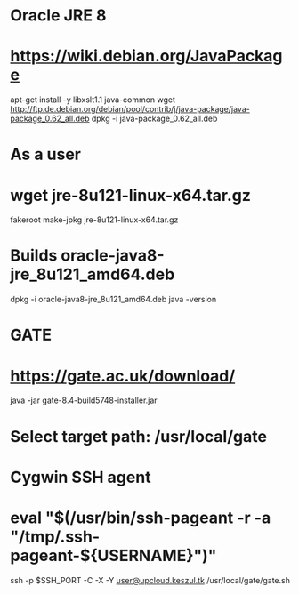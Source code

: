 # Oracle JRE 8
# https://wiki.debian.org/JavaPackage

apt-get install -y libxslt1.1 java-common
wget http://ftp.de.debian.org/debian/pool/contrib/j/java-package/java-package_0.62_all.deb
dpkg -i java-package_0.62_all.deb

# As a user
# wget jre-8u121-linux-x64.tar.gz
fakeroot make-jpkg jre-8u121-linux-x64.tar.gz
# Builds oracle-java8-jre_8u121_amd64.deb

dpkg -i oracle-java8-jre_8u121_amd64.deb
java -version


# GATE
# https://gate.ac.uk/download/
java -jar gate-8.4-build5748-installer.jar
# Select target path: /usr/local/gate

# Cygwin SSH agent
#     eval "$(/usr/bin/ssh-pageant -r -a "/tmp/.ssh-pageant-${USERNAME}")"
ssh -p $SSH_PORT -C -X -Y user@upcloud.keszul.tk
/usr/local/gate/gate.sh
